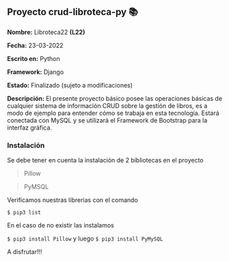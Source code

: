 ## Proyecto crud-libroteca-py 📚

**Nombre:** Libroteca22 **(L22)**

**Fecha:** 23-03-2022

**Escrito en:** Python

**Framework:** Django

**Estado:** Finalizado (sujeto a modificaciones)

**Descripción:** El presente proyecto básico posee las operaciones básicas de cualquier sistema de información CRUD sobre la gestión de libros, es a modo de ejemplo para entender
cómo se trabaja en esta tecnología. Estará conectada con MySQL y se utilizará el Framework de Bootstrap para la interfaz gráfica.

### Instalación

Se debe tener en cuenta la instalación de 2 bibliotecas en el proyecto
>Pillow

>PyMSQL

Verificamos nuestras librerias con el comando

`$ pip3 list`

En el caso de no existir las instalamos

`$ pip3 install Pillow` y luego 
`$ pip3 install PyMySQL`

A disfrutar!!!

